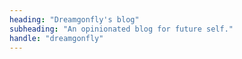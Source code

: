 ```yaml
---
heading: "Dreamgonfly's blog"
subheading: "An opinionated blog for future self."
handle: "dreamgonfly"
---
```

